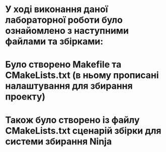 # У ході виконання даної лабораторної роботи було ознайомлено з наступними файлами та збірками:

# Було створено Makefile та CMakeLists.txt (в ньому прописані налаштування для збирання проекту)
# Також було створено із файлу CMakeLists.txt сценарій збірки для системи збирання Ninja
